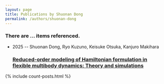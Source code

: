 ```yaml
---
layout: page
title: Publications by Shuonan Dong
permalink: /authors/shuonan-dong
---
```


<h3 id="number-posts">There are ... items referenced.</h3>
<ul class="post-list">
<li><span class='post-meta'>2025 -- Shuonan Dong, Ryo Kuzuno, Keisuke Otsuka, Kanjuro Makihara</span><h3><a class='post-link' href="{{ site.baseurl }}/reduced-order-modeling-of-hamiltonian-formulation-in-flexible-multibody-dynamics-theory-and-simulations">Reduced-order modeling of Hamiltonian formulation in flexible multibody dynamics: Theory and simulations</a></h3></li>

</ul>
{% include count-posts.html %}
